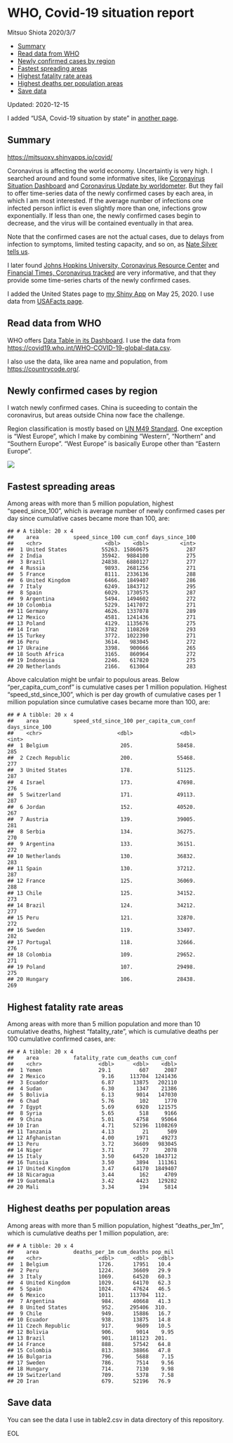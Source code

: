 WHO, Covid-19 situation report
================
Mitsuo Shiota
2020/3/7

  - [Summary](#summary)
  - [Read data from WHO](#read-data-from-who)
  - [Newly confirmed cases by region](#newly-confirmed-cases-by-region)
  - [Fastest spreading areas](#fastest-spreading-areas)
  - [Highest fatality rate areas](#highest-fatality-rate-areas)
  - [Highest deaths per population
    areas](#highest-deaths-per-population-areas)
  - [Save data](#save-data)

Updated: 2020-12-15

I added “USA, Covid-19 situation by state” in [another page](USA.md).

## Summary

<https://mitsuoxv.shinyapps.io/covid/>

Coronavirus is affecting the world economy. Uncertaintiy is very high. I
searched around and found some informative sites, like [Coronavirus
Situation
Dashboard](https://who.maps.arcgis.com/apps/opsdashboard/index.html#/c88e37cfc43b4ed3baf977d77e4a0667)
and [Coronavirus Update by
worldometer](https://www.worldometers.info/coronavirus/). But they fail
to offer time-series data of the newly confirmed cases by each area, in
which I am most interested. If the average number of infections one
infected person inflict is even slightly more than one, infections grow
exponentially. If less than one, the newly confirmed cases begin to
decrease, and the virus will be contained eventually in that area.

Note that the confirmed cases are not the actual cases, due to delays
from infection to symptoms, limited testing capacity, and so on, as
[Nate Silver tells
us](https://fivethirtyeight.com/features/coronavirus-case-counts-are-meaningless/).

I later found [Johns Hopkins University, Coronavirus Resource
Center](https://coronavirus.jhu.edu/) and [Financial Times, Coronavirus
tracked](https://www.ft.com/content/a26fbf7e-48f8-11ea-aeb3-955839e06441)
are very informative, and that they provide some time-series charts of
the newly confirmed cases.

I added the United States page to [my Shiny
App](https://mitsuoxv.shinyapps.io/covid/) on May 25, 2020. I use data
from [USAFacts
page](https://usafacts.org/visualizations/coronavirus-covid-19-spread-map/).

## Read data from WHO

WHO offers [Data Table in its Dashboard](https://covid19.who.int/table).
I use the data from
<https://covid19.who.int/WHO-COVID-19-global-data.csv>.

I also use the data, like area name and population, from
<https://countrycode.org/>.

## Newly confirmed cases by region

I watch newly confirmed cases. China is suceeding to contain the
coronavirus, but areas outside China now face the challenge.

Region classification is mostly based on [UN M49
Standard](https://unstats.un.org/unsd/methodology/m49/). One exception
is “West Europe”, which I make by combining “Western”, “Northern” and
“Southern Europe”. “West Europe” is basically Europe other than
“Eastern Europe”.

![](README_files/figure-gfm/chart-1.png)<!-- -->

## Fastest spreading areas

Among areas with more than 5 million population, highest
“speed\_since\_100”, which is average number of newly confirmed cases
per day since cumulative cases became more than 100, are:

    ## # A tibble: 20 x 4
    ##    area           speed_since_100 cum_conf days_since_100
    ##    <chr>                    <dbl>    <dbl>          <int>
    ##  1 United States           55263. 15860675            287
    ##  2 India                   35942.  9884100            275
    ##  3 Brazil                  24838.  6880127            277
    ##  4 Russia                   9893.  2681256            271
    ##  5 France                   8111.  2336136            288
    ##  6 United Kingdom           6466.  1849407            286
    ##  7 Italy                    6249.  1843712            295
    ##  8 Spain                    6029.  1730575            287
    ##  9 Argentina                5494.  1494602            272
    ## 10 Colombia                 5229.  1417072            271
    ## 11 Germany                  4626.  1337078            289
    ## 12 Mexico                   4581.  1241436            271
    ## 13 Poland                   4129.  1135676            275
    ## 14 Iran                     3782   1108269            293
    ## 15 Turkey                   3772.  1022390            271
    ## 16 Peru                     3614.   983045            272
    ## 17 Ukraine                  3398.   900666            265
    ## 18 South Africa             3165.   860964            272
    ## 19 Indonesia                2246.   617820            275
    ## 20 Netherlands              2166.   613064            283

Above calculation might be unfair to populous areas. Below
“per\_capita\_cum\_conf” is cumulative cases per 1 million population.
Highest “speed\_std\_since\_100”, which is per day growth of cumulative
cases per 1 million population since cumulative cases became more than
100, are:

    ## # A tibble: 20 x 4
    ##    area           speed_std_since_100 per_capita_cum_conf days_since_100
    ##    <chr>                        <dbl>               <dbl>          <int>
    ##  1 Belgium                       205.              58458.            285
    ##  2 Czech Republic                200.              55468.            277
    ##  3 United States                 178.              51125.            287
    ##  4 Israel                        173.              47698.            276
    ##  5 Switzerland                   171.              49113.            287
    ##  6 Jordan                        152.              40520.            267
    ##  7 Austria                       139.              39005.            281
    ##  8 Serbia                        134.              36275.            270
    ##  9 Argentina                     133.              36151.            272
    ## 10 Netherlands                   130.              36832.            283
    ## 11 Spain                         130.              37212.            287
    ## 12 France                        125.              36069.            288
    ## 13 Chile                         125.              34152.            273
    ## 14 Brazil                        124.              34212.            277
    ## 15 Peru                          121.              32870.            272
    ## 16 Sweden                        119.              33497.            282
    ## 17 Portugal                      118.              32666.            276
    ## 18 Colombia                      109.              29652.            271
    ## 19 Poland                        107.              29498.            275
    ## 20 Hungary                       106.              28438.            269

## Highest fatality rate areas

Among areas with more than 5 million population and more than 10
cumulative deaths, highest “fatality\_rate”, which is cumulative deaths
per 100 cumulative confirmed cases, are:

    ## # A tibble: 20 x 4
    ##    area           fatality_rate cum_deaths cum_conf
    ##    <chr>                  <dbl>      <dbl>    <dbl>
    ##  1 Yemen                  29.1         607     2087
    ##  2 Mexico                  9.16     113704  1241436
    ##  3 Ecuador                 6.87      13875   202110
    ##  4 Sudan                   6.30       1347    21386
    ##  5 Bolivia                 6.13       9014   147030
    ##  6 Chad                    5.76        102     1770
    ##  7 Egypt                   5.69       6920   121575
    ##  8 Syria                   5.65        518     9166
    ##  9 China                   5.01       4758    95064
    ## 10 Iran                    4.71      52196  1108269
    ## 11 Tanzania                4.13         21      509
    ## 12 Afghanistan             4.00       1971    49273
    ## 13 Peru                    3.72      36609   983045
    ## 14 Niger                   3.71         77     2078
    ## 15 Italy                   3.50      64520  1843712
    ## 16 Tunisia                 3.50       3894   111361
    ## 17 United Kingdom          3.47      64170  1849407
    ## 18 Nicaragua               3.44        162     4709
    ## 19 Guatemala               3.42       4423   129282
    ## 20 Mali                    3.34        194     5814

## Highest deaths per population areas

Among areas with more than 5 million population, highest
“deaths\_per\_1m”, which is cumulative deaths per 1 million
population, are:

    ## # A tibble: 20 x 4
    ##    area           deaths_per_1m cum_deaths pop_mil
    ##    <chr>                  <dbl>      <dbl>   <dbl>
    ##  1 Belgium                1726.      17951   10.4 
    ##  2 Peru                   1224.      36609   29.9 
    ##  3 Italy                  1069.      64520   60.3 
    ##  4 United Kingdom         1029.      64170   62.3 
    ##  5 Spain                  1024.      47624   46.5 
    ##  6 Mexico                 1011.     113704  112.  
    ##  7 Argentina               984.      40668   41.3 
    ##  8 United States           952.     295406  310.  
    ##  9 Chile                   949.      15886   16.7 
    ## 10 Ecuador                 938.      13875   14.8 
    ## 11 Czech Republic          917.       9609   10.5 
    ## 12 Bolivia                 906.       9014    9.95
    ## 13 Brazil                  901.     181123  201.  
    ## 14 France                  888.      57542   64.8 
    ## 15 Colombia                813.      38866   47.8 
    ## 16 Bulgaria                796.       5688    7.15
    ## 17 Sweden                  786.       7514    9.56
    ## 18 Hungary                 714.       7130    9.98
    ## 19 Switzerland             709.       5378    7.58
    ## 20 Iran                    679.      52196   76.9

## Save data

You can see the data I use in table2.csv in data directory of this
repository.

EOL
